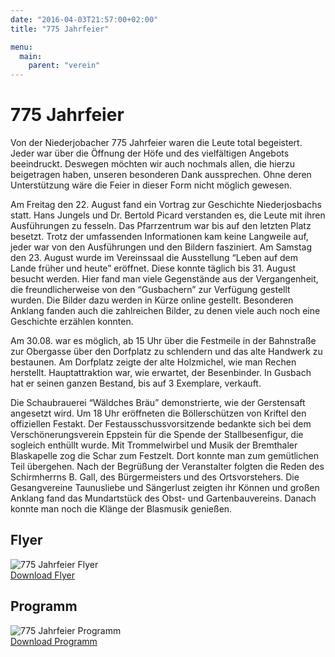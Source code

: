 ```yaml
---
date: "2016-04-03T21:57:00+02:00"
title: "775 Jahrfeier"

menu:
  main:
    parent: "verein"
---
```


# 775 Jahrfeier
Von der Niederjobacher 775 Jahrfeier waren die Leute total begeistert. Jeder war über die Öffnung der Höfe und des vielfältigen Angebots beeindruckt. Deswegen möchten wir auch nochmals allen, die hierzu beigetragen haben, unseren besonderen Dank aussprechen. Ohne deren Unterstützung wäre die Feier in dieser Form nicht möglich gewesen.

Am Freitag den 22. August fand ein Vortrag zur Geschichte Niederjosbachs statt. Hans Jungels und Dr. Bertold Picard verstanden es, die Leute mit ihren Ausführungen zu fesseln. Das Pfarrzentrum war bis auf den letzten Platz besetzt. Trotz der umfassenden Informationen kam keine Langweile auf, jeder war von den Ausführungen und den Bildern fasziniert. Am Samstag den 23. August wurde im Vereinssaal die Ausstellung “Leben auf dem Lande früher und heute” eröffnet. Diese konnte täglich bis 31. August besucht werden. Hier fand man viele Gegenstände aus der Vergangenheit, die freundlicherweise von den “Gusbachern” zur Verfügung gestellt wurden. Die Bilder dazu werden in Kürze online gestellt. Besonderen Anklang fanden auch die zahlreichen Bilder, zu denen viele auch noch eine Geschichte erzählen konnten.

Am 30.08. war es möglich, ab 15 Uhr über die Festmeile in der Bahnstraße zur Obergasse über den Dorfplatz zu schlendern und das alte Handwerk zu bestaunen. Am Dorfplatz zeigte der alte Holzmichel, wie man Rechen herstellt. Hauptattraktion war, wie erwartet, der Besenbinder. In Gusbach hat er seinen ganzen Bestand, bis auf 3 Exemplare, verkauft.

Die Schaubrauerei “Wäldches Bräu” demonstrierte, wie der Gerstensaft angesetzt wird. Um 18 Uhr eröffneten die Böllerschützen von Kriftel den offiziellen Festakt. Der Festausschussvorsitzende bedankte sich bei dem Verschönerungsverein Eppstein für die Spende der Stallbesenfigur, die sogleich enthüllt wurde. Mit Trommelwirbel und Musik der Bremthaler Blaskapelle zog die Schar zum Festzelt. Dort konnte man zum gemütlichen Teil übergehen. Nach der Begrüßung der Veranstalter folgten die Reden des Schirmherrns B. Gall, des Bürgermeisters und des Ortsvorstehers. Die Gesangvereine Taunusliebe und Sängerlust zeigten ihr Können und großen Anklang fand das Mundartstück des Obst- und Gartenbauvereins. Danach konnte man noch die Klänge der Blasmusik genießen.

## Flyer
![775 Jahrfeier Flyer](https://heimatverein-niederjosbach.de/files/inhalt/775-jahrfeier/Flyer_Preview.jpg)  
[Download Flyer](https://heimatverein-niederjosbach.de/files/inhalt/775-jahrfeier/775_Jahrfeier_Flyer.pdf)

## Programm
![775 Jahrfeier Programm](https://heimatverein-niederjosbach.de/files/inhalt/775-jahrfeier/775-Programm-Preview.jpg)  
[Download Programm](https://heimatverein-niederjosbach.de/files/inhalt/775-jahrfeier/775-Programm.jpg)